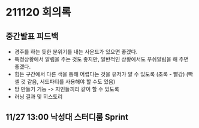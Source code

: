 # 211120 회의록

## 중간발표 피드백
  - 경주를 하는 듯한 분위기를 내는 사운드가 있으면 좋겠다.
  - 특정상황에서 알림을 주는 것도 좋지만, 일반적인 상황에서도 푸쉬알림을 해 주면 좋겠다.
  - 힘든 구간에서 다른 색을 통해 어렵다는 것을 유저가 알 수 있도록 (초록 - 빨강) (빡셀 것 같음, 서드파티를 사용해야 할 수도 있음)
  - 방 만들기 기능 -> 지인들끼리 같이 할 수 있도록
  - 러닝 결과 및 히스토리

## 11/27 13:00 낙성대 스터디룸 Sprint
